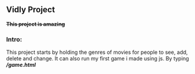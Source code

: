 ## Vidly Project
**~~This project is amazing~~**
### Intro:
This project starts by holding the genres of movies for people to see, add, delete and change.
It can also run my first game i made using js. By typing **_/game.html_**

